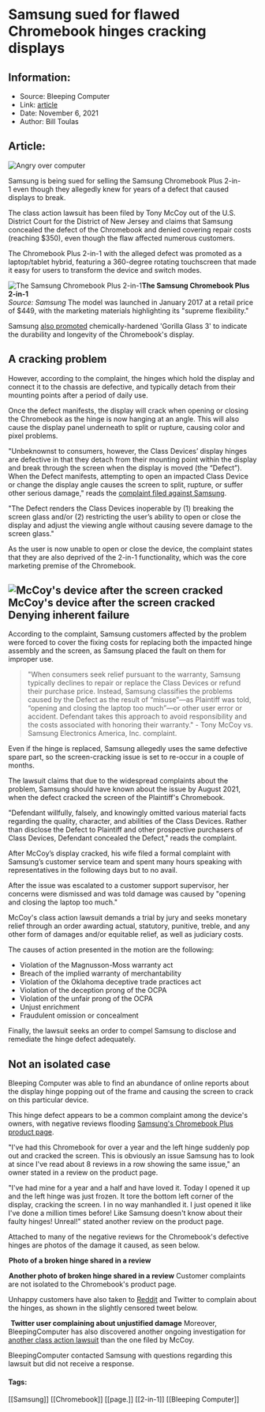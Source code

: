 # Samsung sued for flawed Chromebook hinges cracking displays
### 

## Information:
+ Source: Bleeping Computer
+ Link: [article](https://www.bleepingcomputer.com/news/legal/samsung-sued-for-flawed-chromebook-hinges-cracking-displays/)
+ Date: November 6, 2021
+ Author: Bill Toulas


## Article:
![Angry over computer](https://www.bleepstatic.com/content/hl-images/2021/04/16/computer-angry.jpg)


Samsung is being sued for selling the Samsung Chromebook Plus 2-in-1 even though they allegedly knew for years of a defect that caused displays to break.


The class action lawsuit has been filed by Tony McCoy out of the U.S. District Court for the District of New Jersey and claims that Samsung concealed the defect of the Chromebook and denied covering repair costs (reaching $350), even though the flaw affected numerous customers.






The Chromebook Plus 2-in-1 with the alleged defect was promoted as a laptop/tablet hybrid, featuring a 360-degree rotating touchscreen that made it easy for users to transform the device and switch modes.



![The Samsung Chromebook Plus 2-in-1](https://www.bleepstatic.com/images/news/legal/samsung-chromebook-display-crack/samsung-chrome-book.jpg)**The Samsung Chromebook Plus 2-in-1**  
*Source: Samsung*
The model was launched in January 2017 at a retail price of $449, with the marketing materials highlighting its "supreme flexibility."


Samsung [also promoted](https://news.samsung.com/global/samsung-and-google-introduce-the-next-generation-chromebook-designed-for-google-play-the-samsung-chromebook-plus-and-chromebook-pro) chemically-hardened 'Gorilla Glass 3' to indicate the durability and longevity of the Chromebook's display.


A cracking problem
------------------


However, according to the complaint, the hinges which hold the display and connect it to the chassis are defective, and typically detach from their mounting points after a period of daily use.


Once the defect manifests, the display will crack when opening or closing the Chromebook as the hinge is now hanging at an angle. This will also cause the display panel underneath to split or rupture, causing color and pixel problems.


"Unbeknownst to consumers, however, the Class Devices’ display hinges are defective in that they detach from their mounting point within the display and break through the screen when the display is moved (the “Defect”). When the Defect manifests, attempting to open an impacted Class Device or change the display angle causes the screen to split, rupture, or suffer other serious damage," reads the [complaint filed against Samsung](http://www.documentcloud.org/documents/21098761-samsung_class_action).


"The Defect renders the Class Devices inoperable by (1) breaking the screen glass and/or (2) restricting the user’s ability to open or close the display and adjust the viewing angle without causing severe damage to the screen glass."


As the user is now unable to open or close the device, the complaint states that they are also deprived of the 2-in-1 functionality, which was the core marketing premise of the Chromebook.



![McCoy's device after the screen cracked](https://www.bleepstatic.com/images/news/u/1220909/Legal/cracked%20screen.jpg)**McCoy's device after the screen cracked**
Denying inherent failure
------------------------


According to the complaint, Samsung customers affected by the problem were forced to cover the fixing costs for replacing both the impacted hinge assembly and the screen, as Samsung placed the fault on them for improper use.



> 
> "When consumers seek relief pursuant to the warranty, Samsung typically declines to repair or replace the Class Devices or refund their purchase price. Instead, Samsung classifies the problems caused by the Defect as the result of “misuse”—as Plaintiff was told, “opening and closing the laptop too much”—or other user error or accident. Defendant takes this approach to avoid responsibility and the costs associated with honoring their warranty." - Tony McCoy vs. Samsung Electronics America, Inc. complaint.
> 
> 
> 


Even if the hinge is replaced, Samsung allegedly uses the same defective spare part, so the screen-cracking issue is set to re-occur in a couple of months.


The lawsuit claims that due to the widespread complaints about the problem, Samsung should have known about the issue by August 2021, when the defect cracked the screen of the Plaintiff's Chromebook.


"Defendant willfully, falsely, and knowingly omitted various material facts regarding the quality, character, and abilities of the Class Devices. Rather than disclose the Defect to Plaintiff and other prospective purchasers of Class Devices, Defendant concealed the Defect," reads the complaint.


After McCoy’s display cracked, his wife filed a formal complaint with Samsung’s customer service team and spent many hours speaking with representatives in the following days but to no avail.


After the issue was escalated to a customer support supervisor, her concerns were dismissed and was told damage was caused by "opening and closing the laptop too much."


McCoy's class action lawsuit demands a trial by jury and seeks monetary relief through an order awarding actual, statutory, punitive, treble, and any other form of damages and/or equitable relief, as well as judiciary costs.


The causes of action presented in the motion are the following:


* Violation of the Magnusson-Moss warranty act
* Breach of the implied warranty of merchantability
* Violation of the Oklahoma deceptive trade practices act
* Violation of the deception prong of the OCPA
* Violation of the unfair prong of the OCPA
* Unjust enrichment
* Fraudulent omission or concealment


Finally, the lawsuit seeks an order to compel Samsung to disclose and remediate the hinge defect adequately.


Not an isolated case
--------------------


Bleeping Computer was able to find an abundance of online reports about the display hinge popping out of the frame and causing the screen to crack on this particular device.


This hinge defect appears to be a common complaint among the device's owners, with negative reviews flooding [Samsung's Chromebook Plus product page](https://www.samsung.com/us/computing/chromebooks/12-14/samsung-chromebook-plus-xe521qab-k01us/?CID=afl-ecomm-cjn-cha-092118-53005&cjevent=ea5ca88fcd5611eb822700270a82b839&utmd43f6d80INT#reviews).


"I've had this Chromebook for over a year and the left hinge suddenly pop out and cracked the screen. This is obviously an issue Samsung has to look at since I've read about 8 reviews in a row showing the same issue," an owner stated in a review on the product page.


"I've had mine for a year and a half and have loved it. Today I opened it up and the left hinge was just frozen. It tore the bottom left corner of the display, cracking the screen. I in no way manhandled it. I just opened it like I've done a million times before! Like Samsung doesn't know about their faulty hinges! Unreal!" stated another review on the product page.


Attached to many of the negative reviews for the Chromebook's defective hinges are photos of the damage it caused, as seen below.



![Photo of a broken hinge shared in a review](data:image/gif;base64,R0lGODlhAQABAAAAACH5BAEKAAEALAAAAAABAAEAAAICTAEAOw==)**Photo of a broken hinge shared in a review**

![Another photo of broken hinge shared in a review](data:image/gif;base64,R0lGODlhAQABAAAAACH5BAEKAAEALAAAAAABAAEAAAICTAEAOw==)**Another photo of broken hinge shared in a review**
Customer complaints are not isolated to the Chromebook's product page.


Unhappy customers have also taken to [Reddit](https://www.reddit.com/search/?q=samsung%20hinge%20chromebook) and Twitter to complain about the hinges, as shown in the slightly censored tweet below.



[![Twitter user complaining about unjustified damage](data:image/gif;base64,R0lGODlhAQABAAAAACH5BAEKAAEALAAAAAABAAEAAAICTAEAOw==)](https://twitter.com/BrianDivaCox/status/1300842393210695684)
**Twitter user complaining about unjustified damage**
Moreover, BleepingComputer has also discovered another ongoing investigation for [another class action lawsuit](http://classlawdc.com/2021/06/22/samsung-chromebook-plus-hinge-defect/) than the one filed by McCoy.


BleepingComputer contacted Samsung with questions regarding this lawsuit but did not receive a response.




#### Tags:
[[Samsung]] [[Chromebook]] [[page.]] [[2-in-1]] [[Bleeping Computer]]
